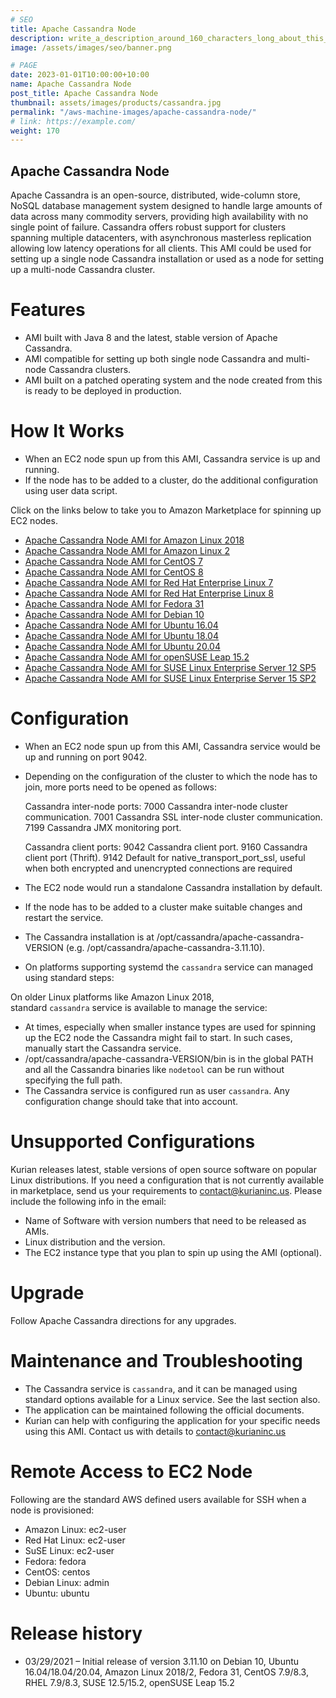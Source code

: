 ```yaml
---
# SEO
title: Apache Cassandra Node
description: write_a_description_around_160_characters_long_about_this_PRODUCT_POST
image: /assets/images/seo/banner.png

# PAGE
date: 2023-01-01T10:00:00+10:00
name: Apache Cassandra Node
post_title: Apache Cassandra Node
thumbnail: assets/images/products/cassandra.jpg
permalink: "/aws-machine-images/apache-cassandra-node/"
# link: https://example.com/
weight: 170
---
```


Apache Cassandra Node
---------------------

Apache Cassandra is an open-source, distributed, wide-column store, NoSQL database management system designed to handle large amounts of data across many commodity servers, providing high availability with no single point of failure. Cassandra offers robust support for clusters spanning multiple datacenters, with asynchronous masterless replication allowing low latency operations for all clients. This AMI could be used for setting up a single node Cassandra installation or used as a node for setting up a multi-node Cassandra cluster.

[](https://github.com/kurianinc/ami-pub/wiki/Apache-Cassandra-Node#features)Features
====================================================================================

*   AMI built with Java 8 and the latest, stable version of Apache Cassandra.
*   AMI compatible for setting up both single node Cassandra and multi-node Cassandra clusters.
*   AMI built on a patched operating system and the node created from this is ready to be deployed in production.

[](https://github.com/kurianinc/ami-pub/wiki/Apache-Cassandra-Node#how-it-works)How It Works
============================================================================================

*   When an EC2 node spun up from this AMI, Cassandra service is up and running.
*   If the node has to be added to a cluster, do the additional configuration using user data script.

Click on the links below to take you to Amazon Marketplace for spinning up EC2 nodes.

*   [Apache Cassandra Node AMI for Amazon Linux 2018](http://aws.amazon.com/marketplace/pp/B091DWRGM7)
*   [Apache Cassandra Node AMI for Amazon Linux 2](https://aws.amazon.com/marketplace/pp/B091D5Q8X2)
*   [Apache Cassandra Node AMI for CentOS 7](https://aws.amazon.com/marketplace/pp/B091HZBHLM)
*   [Apache Cassandra Node AMI for CentOS 8](https://aws.amazon.com/marketplace/pp/B091J2SXMZ)
*   [Apache Cassandra Node AMI for Red Hat Enterprise Linux 7](https://aws.amazon.com/marketplace/pp/B091D2MGGF)
*   [Apache Cassandra Node AMI for Red Hat Enterprise Linux 8](https://aws.amazon.com/marketplace/pp/B091D3HX5L)
*   [Apache Cassandra Node AMI for Fedora 31](http://aws.amazon.com/marketplace/pp/B091J2H8VD)
*   [Apache Cassandra Node AMI for Debian 10](https://aws.amazon.com/marketplace/pp/B091CZ5T7J)
*   [Apache Cassandra Node AMI for Ubuntu 16.04](https://aws.amazon.com/marketplace/pp/B091HSNBP4)
*   [Apache Cassandra Node AMI for Ubuntu 18.04](https://aws.amazon.com/marketplace/pp/B091HWCTTN)
*   [Apache Cassandra Node AMI for Ubuntu 20.04](https://aws.amazon.com/marketplace/pp/prodview-xkbyhsutpvatc?sr=0-7&ref_=beagle&applicationId=AWSMPContessa)
*   [Apache Cassandra Node AMI for openSUSE Leap 15.2](https://aws.amazon.com/marketplace/pp/B091KTGPCY)
*   [Apache Cassandra Node AMI for SUSE Linux Enterprise Server 12 SP5](https://aws.amazon.com/marketplace/pp/B091J73CWS)
*   [Apache Cassandra Node AMI for SUSE Linux Enterprise Server 15 SP2](https://aws.amazon.com/marketplace/pp/B091KW5LGF)

[](https://github.com/kurianinc/ami-pub/wiki/Apache-Cassandra-Node#configuration)Configuration
==============================================================================================

*   When an EC2 node spun up from this AMI, Cassandra service would be up and running on port 9042.
*   Depending on the configuration of the cluster to which the node has to join, more ports need to be opened as follows:
    
    Cassandra inter-node ports: 7000 Cassandra inter-node cluster communication. 7001 Cassandra SSL inter-node cluster communication. 7199 Cassandra JMX monitoring port.
    
    Cassandra client ports: 9042 Cassandra client port. 9160 Cassandra client port (Thrift). 9142 Default for native\_transport\_port\_ssl, useful when both encrypted and unencrypted connections are required
    
*   The EC2 node would run a standalone Cassandra installation by default.
*   If the node has to be added to a cluster make suitable changes and restart the service.
*   The Cassandra installation is at /opt/cassandra/apache-cassandra-VERSION (e.g. /opt/cassandra/apache-cassandra-3.11.10).
*   On platforms supporting systemd the `cassandra` service can managed using standard steps:

On older Linux platforms like Amazon Linux 2018, standard `cassandra` service is available to manage the service:

*   At times, especially when smaller instance types are used for spinning up the EC2 node the Cassandra might fail to start. In such cases, manually start the Cassandra service.
*   /opt/cassandra/apache-cassandra-VERSION/bin is in the global PATH and all the Cassandra binaries like `nodetool` can be run without specifying the full path.
*   The Cassandra service is configured run as user `cassandra`. Any configuration change should take that into account.

[](https://github.com/kurianinc/ami-pub/wiki/Apache-Cassandra-Node#unsupported-configurations)Unsupported Configurations
========================================================================================================================

Kurian releases latest, stable versions of open source software on popular Linux distributions. If you need a configuration that is not currently available in marketplace, send us your requirements to [contact@kurianinc.us](mailto:contact@kurianinc.us). Please include the following info in the email:

*   Name of Software with version numbers that need to be released as AMIs.
*   Linux distribution and the version.
*   The EC2 instance type that you plan to spin up using the AMI (optional).

[](https://github.com/kurianinc/ami-pub/wiki/Apache-Cassandra-Node#upgrade)Upgrade
==================================================================================

Follow Apache Cassandra directions for any upgrades.

[](https://github.com/kurianinc/ami-pub/wiki/Apache-Cassandra-Node#maintenance-and-troubleshooting)Maintenance and Troubleshooting
==================================================================================================================================

*   The Cassandra service is `cassandra`, and it can be managed using standard options available for a Linux service. See the last section also.
*   The application can be maintained following the official documents.
*   Kurian can help with configuring the application for your specific needs using this AMI. Contact us with details to [contact@kurianinc.us](mailto:contact@kurianinc.us)

[](https://github.com/kurianinc/ami-pub/wiki/Apache-Cassandra-Node#remote-access-to-ec2-node)Remote Access to EC2 Node
======================================================================================================================

Following are the standard AWS defined users available for SSH when a node is provisioned:

*   Amazon Linux: ec2-user
*   Red Hat Linux: ec2-user
*   SuSE Linux: ec2-user
*   Fedora: fedora
*   CentOS: centos
*   Debian Linux: admin
*   Ubuntu: ubuntu

[](https://github.com/kurianinc/ami-pub/wiki/Apache-Cassandra-Node#release-history)Release history
==================================================================================================

*   03/29/2021 – Initial release of version 3.11.10 on Debian 10, Ubuntu 16.04/18.04/20.04, Amazon Linux 2018/2, Fedora 31, CentOS 7.9/8.3, RHEL 7.9/8.3, SUSE 12.5/15.2, openSUSE Leap 15.2